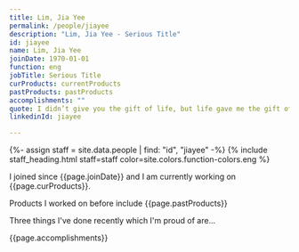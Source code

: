 ```yaml
---
title: Lim, Jia Yee
permalink: /people/jiayee
description: "Lim, Jia Yee - Serious Title"
id: jiayee
name: Lim, Jia Yee
joinDate: 1970-01-01
function: eng
jobTitle: Serious Title
curProducts: currentProducts
pastProducts: pastProducts
accomplishments: ""
quote: I didn’t give you the gift of life, but life gave me the gift of you.
linkedinId: jiayee

---
```


{%- assign staff = site.data.people | find: "id", "jiayee" -%}
{% include staff_heading.html staff=staff color=site.colors.function-colors.eng %}

<p>I joined since {{page.joinDate}} and I am currently working on {{page.curProducts}}.</p>

<p>Products I worked on before include {{page.pastProducts}}</p>

<p>Three things I've done recently which I'm proud of are...</p>
{{page.accomplishments}}
